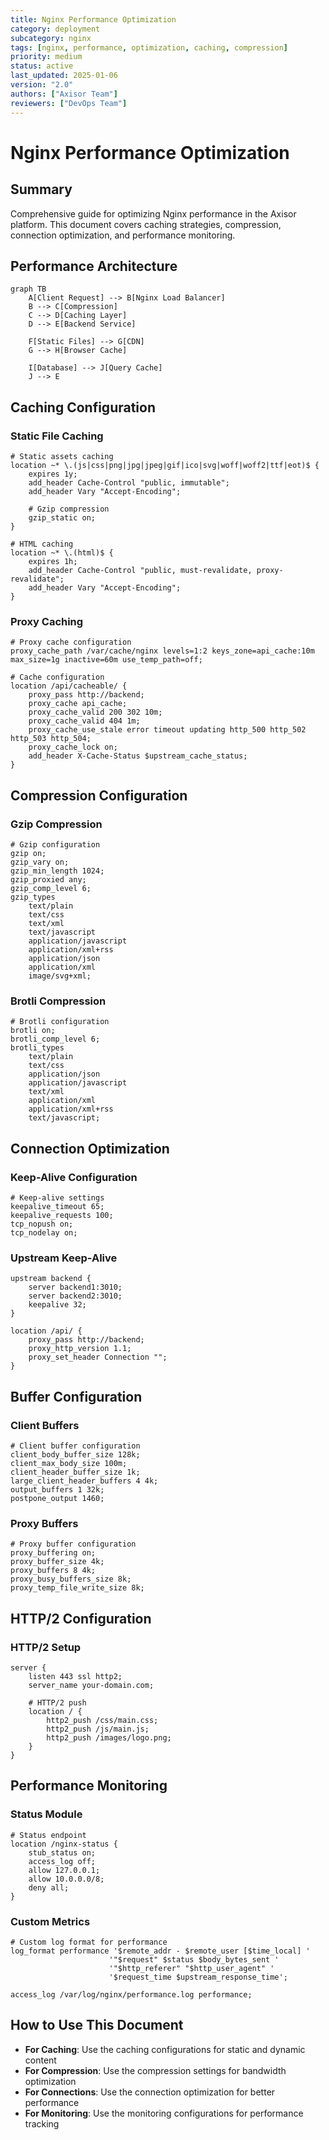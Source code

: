 ```yaml
---
title: Nginx Performance Optimization
category: deployment
subcategory: nginx
tags: [nginx, performance, optimization, caching, compression]
priority: medium
status: active
last_updated: 2025-01-06
version: "2.0"
authors: ["Axisor Team"]
reviewers: ["DevOps Team"]
---
```


# Nginx Performance Optimization

## Summary

Comprehensive guide for optimizing Nginx performance in the Axisor platform. This document covers caching strategies, compression, connection optimization, and performance monitoring.

## Performance Architecture

```mermaid
graph TB
    A[Client Request] --> B[Nginx Load Balancer]
    B --> C[Compression]
    C --> D[Caching Layer]
    D --> E[Backend Service]
    
    F[Static Files] --> G[CDN]
    G --> H[Browser Cache]
    
    I[Database] --> J[Query Cache]
    J --> E
```

## Caching Configuration

### Static File Caching

```nginx
# Static assets caching
location ~* \.(js|css|png|jpg|jpeg|gif|ico|svg|woff|woff2|ttf|eot)$ {
    expires 1y;
    add_header Cache-Control "public, immutable";
    add_header Vary "Accept-Encoding";
    
    # Gzip compression
    gzip_static on;
}

# HTML caching
location ~* \.(html)$ {
    expires 1h;
    add_header Cache-Control "public, must-revalidate, proxy-revalidate";
    add_header Vary "Accept-Encoding";
}
```

### Proxy Caching

```nginx
# Proxy cache configuration
proxy_cache_path /var/cache/nginx levels=1:2 keys_zone=api_cache:10m max_size=1g inactive=60m use_temp_path=off;

# Cache configuration
location /api/cacheable/ {
    proxy_pass http://backend;
    proxy_cache api_cache;
    proxy_cache_valid 200 302 10m;
    proxy_cache_valid 404 1m;
    proxy_cache_use_stale error timeout updating http_500 http_502 http_503 http_504;
    proxy_cache_lock on;
    add_header X-Cache-Status $upstream_cache_status;
}
```

## Compression Configuration

### Gzip Compression

```nginx
# Gzip configuration
gzip on;
gzip_vary on;
gzip_min_length 1024;
gzip_proxied any;
gzip_comp_level 6;
gzip_types
    text/plain
    text/css
    text/xml
    text/javascript
    application/javascript
    application/xml+rss
    application/json
    application/xml
    image/svg+xml;
```

### Brotli Compression

```nginx
# Brotli configuration
brotli on;
brotli_comp_level 6;
brotli_types
    text/plain
    text/css
    application/json
    application/javascript
    text/xml
    application/xml
    application/xml+rss
    text/javascript;
```

## Connection Optimization

### Keep-Alive Configuration

```nginx
# Keep-alive settings
keepalive_timeout 65;
keepalive_requests 100;
tcp_nopush on;
tcp_nodelay on;
```

### Upstream Keep-Alive

```nginx
upstream backend {
    server backend1:3010;
    server backend2:3010;
    keepalive 32;
}

location /api/ {
    proxy_pass http://backend;
    proxy_http_version 1.1;
    proxy_set_header Connection "";
}
```

## Buffer Configuration

### Client Buffers

```nginx
# Client buffer configuration
client_body_buffer_size 128k;
client_max_body_size 100m;
client_header_buffer_size 1k;
large_client_header_buffers 4 4k;
output_buffers 1 32k;
postpone_output 1460;
```

### Proxy Buffers

```nginx
# Proxy buffer configuration
proxy_buffering on;
proxy_buffer_size 4k;
proxy_buffers 8 4k;
proxy_busy_buffers_size 8k;
proxy_temp_file_write_size 8k;
```

## HTTP/2 Configuration

### HTTP/2 Setup

```nginx
server {
    listen 443 ssl http2;
    server_name your-domain.com;
    
    # HTTP/2 push
    location / {
        http2_push /css/main.css;
        http2_push /js/main.js;
        http2_push /images/logo.png;
    }
}
```

## Performance Monitoring

### Status Module

```nginx
# Status endpoint
location /nginx-status {
    stub_status on;
    access_log off;
    allow 127.0.0.1;
    allow 10.0.0.0/8;
    deny all;
}
```

### Custom Metrics

```nginx
# Custom log format for performance
log_format performance '$remote_addr - $remote_user [$time_local] '
                      '"$request" $status $body_bytes_sent '
                      '"$http_referer" "$http_user_agent" '
                      '$request_time $upstream_response_time';

access_log /var/log/nginx/performance.log performance;
```

## How to Use This Document

- **For Caching**: Use the caching configurations for static and dynamic content
- **For Compression**: Use the compression settings for bandwidth optimization
- **For Connections**: Use the connection optimization for better performance
- **For Monitoring**: Use the monitoring configurations for performance tracking
